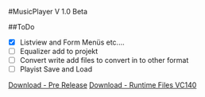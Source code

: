 #MusicPlayer V 1.0 Beta

<picture>
  <source media="(prefers-color-scheme: dark)" srcset="https://github.com/thunderbird2013/musicplayer/blob/master/images/Screenshot_1.png">
</picture>

##ToDo
- [x] Listview and Form Menüs etc....
- [ ] Equalizer add to projekt
- [ ] Convert write add files to convert in to other format
- [ ] Playist Save and Load

[Download - Pre Release](https://github.com/thunderbird2013/musicplayer/releases)
[Download - Runtime Files VC140](https://github.com/thunderbird2013/musicplayer/blob/master/Runtime/VC_redist.x86.exe)

<picture>
  <source media="(prefers-color-scheme: dark)" srcset="https://github.com/thunderbird2013/musicplayer/blob/master/images/Screenshot_2.png">
</picture>

